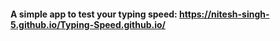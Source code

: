 #### A simple app to test your typing speed: https://nitesh-singh-5.github.io/Typing-Speed.github.io/
